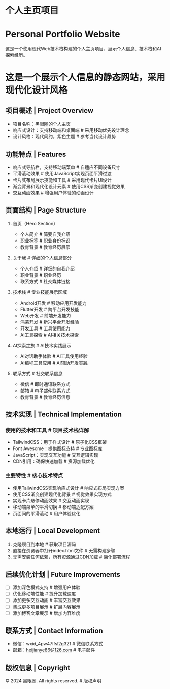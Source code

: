 # 个人主页项目
# Personal Portfolio Website

这是一个使用现代Web技术栈构建的个人主页项目，展示个人信息、技术栈和AI探索经历。
# 这是一个展示个人信息的静态网站，采用现代化设计风格

## 项目概述 | Project Overview

- 项目名称：黑眼圈的个人主页
- 响应式设计：支持移动端和桌面端 # 采用移动优先设计理念
- 设计风格：现代简约，紫色主题 # 参考当代设计趋势

## 功能特点 | Features

- 响应式导航栏，支持移动端菜单 # 自适应不同设备尺寸
- 平滑滚动效果 # 使用JavaScript实现页面平滑过渡
- 卡片式布局展示技能和工具 # 采用现代卡片UI设计
- 渐变背景和现代化设计元素 # 使用CSS渐变创建视觉效果
- 交互动画效果 # 增强用户体验的动画设计

## 页面结构 | Page Structure

1. 首页（Hero Section）
   - 个人简介 # 简要自我介绍
   - 职业标签 # 职业身份标识
   - 教育背景 # 教育经历展示

2. 关于我 # 详细的个人信息部分
   - 个人介绍 # 详细的自我介绍
   - 职业背景 # 职业经历
   - 联系方式 # 社交媒体链接

3. 技术栈 # 专业技能展示区域
   - Android开发 # 移动应用开发能力
   - Flutter开发 # 跨平台开发技能
   - Web开发 # 前端开发能力
   - 鸿蒙开发 # 新兴平台开发经验
   - 开发工具 # 工具使用能力
   - AI工具探索 # AI相关技术探索

4. AI探索之旅 # AI技术实践展示
   - AI对话助手体验 # AI工具使用经验
   - AI编程工具应用 # AI辅助开发实践

5. 联系方式 # 社交联系信息
   - 微信 # 即时通讯联系方式
   - 邮箱 # 电子邮件联系方式
   - 教育背景 # 教育经历信息

## 技术实现 | Technical Implementation

### 使用的技术和工具 # 项目技术栈详解

- TailwindCSS：用于样式设计 # 原子化CSS框架
- Font Awesome：提供图标支持 # 专业图标库
- JavaScript：实现交互功能 # 交互逻辑实现
- CDN引用：确保快速加载 # 资源加载优化

### 主要特性 # 核心技术特点

- 使用TailwindCSS实现响应式设计 # 响应式布局实现方案
- 使用CSS渐变创建现代化背景 # 视觉效果实现方式
- 实现卡片悬停动画效果 # 交互动画实现
- 移动端菜单的平滑切换 # 移动端适配方案
- 页面间的平滑滚动 # 用户体验优化

## 本地运行 | Local Development

1. 克隆项目到本地 # 获取项目源码
2. 直接在浏览器中打开index.html文件 # 无需构建步骤
3. 无需安装任何依赖，所有资源通过CDN加载 # 简化部署流程

## 后续优化计划 | Future Improvements

- [ ] 添加深色模式支持 # 增强用户体验
- [ ] 优化移动端性能 # 提升加载速度
- [ ] 添加更多交互动画 # 丰富交互效果
- [ ] 集成更多项目展示 # 扩展内容展示
- [ ] 添加博客文章展示 # 增加内容维度

## 联系方式 | Contact Information

- 微信：wxid_4pw47lfsl2g321 # 微信联系方式
- 邮箱：heijianye86@126.com # 电子邮件

## 版权信息 | Copyright

© 2024 黑眼圈. All rights reserved. # 版权声明
